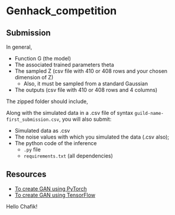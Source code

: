 # Genhack_competition

## Submission

In general,

- Function G (the model)
- The associated trained parameters theta
- The sampled Z (csv file with 410 or 408 rows and your chosen dimension of Z)
    - Also, it must be sampled from a standard Gaussian
- The outputs (csv file with 410 or 408 rows and 4 columns)


The zipped folder should include,

Along with the simulated data in a .csv file of syntax ``guild-name-first_submission.csv``, you will also submit:

- Simulated data as .csv
- The noise values with which you simulated the data (.csv also);
- The python code of the inference
    - ``.py`` file
    - ``requirements.txt`` (all dependencies)


## Resources

- [To create GAN using PyTorch](https://realpython.com/generative-adversarial-networks/)
- [To create GAN using TensorFlow](https://www.codemotion.com/magazine/dev-hub/machine-learning-dev/how-to-build-a-gan-in-python/)



Hello Chafik!